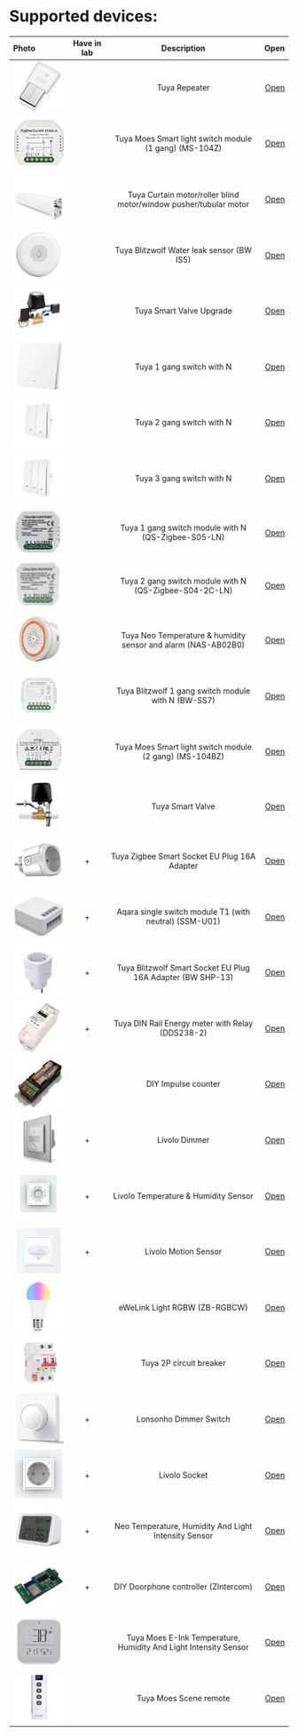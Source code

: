 # Supported devices:

| Photo  | Have in lab | Description  | Open |
|:------------- |:---------------:|:---------------:| -------------:|
| ![icon](1/icon.png)   |  | Tuya Repeater |[Open](1/readme.md) |
| ![icon](2/icon.png)   |  | Tuya Moes Smart light switch module (1 gang) (MS-104Z) |[Open](2/readme.md)
| ![icon](3/icon.png)   |  | Tuya Curtain motor/roller blind motor/window pusher/tubular motor |[Open](3/readme.md)
| ![icon](4/icon.png)   |  | Tuya Blitzwolf Water leak sensor (BW IS5) |[Open](4/readme.md)
| ![icon](5/icon.png)   |  | Tuya Smart Valve Upgrade |[Open](5/readme.md)
| ![icon](6/icon.png)   |  | Tuya 1 gang switch with N |[Open](6/readme.md)
| ![icon](7/icon.png)   |  | Tuya 2 gang switch with N |[Open](7/readme.md)
| ![icon](8/icon.png)   |  | Tuya 3 gang switch with N |[Open](8/readme.md)
| ![icon](9/icon.png)   |  | Tuya 1 gang switch module with N (QS-Zigbee-S05-LN) |[Open](9/readme.md)
| ![icon](10/icon.png)  |  | Tuya 2 gang switch module with N (QS-Zigbee-S04-2C-LN) |[Open](10/readme.md)
| ![icon](11/icon.png)  |  | Tuya Neo Temperature & humidity sensor and alarm (NAS-AB02B0) |[Open](11/readme.md)
| ![icon](12/icon.png)  |  | Tuya Blitzwolf 1 gang switch module with N (BW-SS7) |[Open](12/readme.md)
| ![icon](13/icon.png)  |  | Tuya Moes Smart light switch module (2 gang) (MS-104BZ) |[Open](13/readme.md)
| ![icon](14/icon.png)  |  | Tuya Smart Valve |[Open](14/readme.md)
| ![icon](15/icon.png)  | + | Tuya Zigbee Smart Socket EU Plug 16A Adapter |[Open](15/readme.md)
| ![icon](16/icon.png)  | + | Aqara single switch module T1 (with neutral) (SSM-U01) |[Open](16/readme.md)
| ![icon](17/icon.png)  | + | Tuya Blitzwolf Smart Socket EU Plug 16A Adapter (BW SHP-13) |[Open](17/readme.md)
| ![icon](18/icon.png)  | + | Tuya DIN Rail Energy meter with Relay (DDS238-2) |[Open](18/readme.md)
| ![icon](19/icon.png)  |  | DIY Impulse counter |[Open](19/readme.md)
| ![icon](21/icon.png)  | + | Livolo Dimmer |[Open](21/readme.md)
| ![icon](22/icon.png)  | + | Livolo Temperature & Humidity Sensor |[Open](22/readme.md)
| ![icon](23/icon.png)  | + | Livolo Motion Sensor |[Open](23/readme.md)
| ![icon](25/icon.png)  |  | eWeLink Light RGBW (ZB-RGBCW) |[Open](25/readme.md)
| ![icon](26/icon.png)  |  | Tuya 2P circuit breaker |[Open](26/readme.md)
| ![icon](27/icon.png)  | + | Lonsonho Dimmer Switch |[Open](27/readme.md)
| ![icon](28/icon.png)  | + | Livolo Socket |[Open](28/readme.md)
| ![icon](29/icon.png)  | + | Neo Temperature, Humidity And Light Intensity Sensor |[Open](29/readme.md)
| ![icon](30/icon.png)  | + | DIY Doorphone controller (ZIntercom) |[Open](30/readme.md)
| ![icon](31/icon.png)  |  | Tuya Moes E-Ink Temperature, Humidity And Light Intensity Sensor |[Open](31/readme.md)
| ![icon](33/icon.png)  |  | Tuya Moes Scene remote |[Open](33/readme.md)

